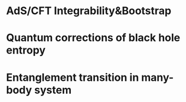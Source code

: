 # AdS/CFT Integrability&Bootstrap
# Quantum corrections of black hole entropy
# Entanglement transition in many-body system
